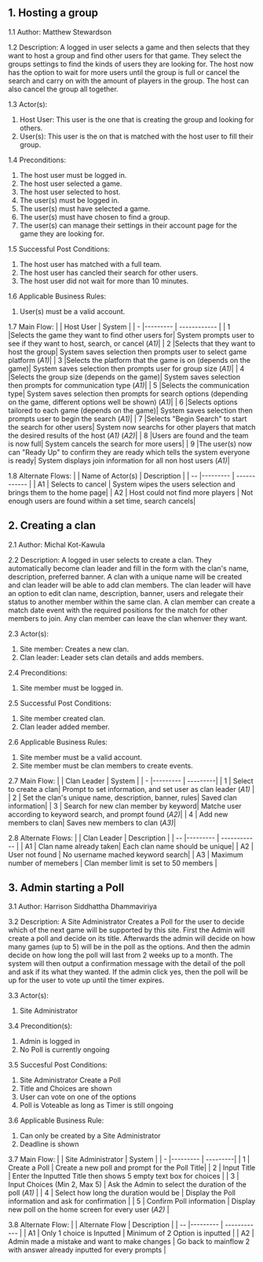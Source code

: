 ## 1. Hosting a group

  1.1 Author: Matthew Stewardson
  
  1.2 Description: A logged in user selects a game and then selects that they want to host a group and find other users for that game. They       select the groups settings to find the kinds of users they are looking for. The host now has the option to wait for more users until the     group is full or cancel the search and carry on with the amount of players in the group. The host can also cancel the group all together.
  
  1.3 Actor(s):
  
  1. Host User: This user is the one that is creating the group and looking for others.
  2. User(s): This user is the on that is matched with the host user to fill their group.
  
  1.4 Preconditions: 
  1. The host user must be logged in.
  2. The host user selected a game.
  3. The host user selected to host.
  4. The user(s) must be logged in.
  5. The user(s) must have selected a game.
  6. The user(s) must have chosen to find a group.
  7. The user(s) can manage their settings in their account page for the game they are looking for.
  
  1.5 Successful Post Conditions: 
  1. The host user has matched with a full team.
  2. The host user has cancled their search for other users.
  3. The host user did not wait for more than 10 minutes.

  1.6 Applicable Business Rules:
  1. User(s) must be a valid account.
  
  1.7 Main Flow:
  |   | Host User | System |
  | - |--------- |  ------------ | 
  | 1 |Selects the game they want to find other users for| System prompts user to see if they want to host, search, or cancel (*A1)*|
  | 2 |Selects that they want to host the group| System saves selection then prompts user to select game platform (*A1)*|
  | 3 |Selects the platform that the game is on (depends on the game)| System saves selection then prompts user for group size (*A1)*|
  | 4 |Selects the group size (depends on the game)| System saves selection then prompts for communication type (*A1)*|
  | 5 |Selects the communication type| System saves selection then prompts for search options (depending on the game, different options well be shown) (*A1)*|
  | 6 |Selects options tailored to each game (depends on the game)| System saves selection then prompts user to begin the search (*A1)*|
  | 7 |Selects "Begin Search" to start the search for other users| System now searchs for other players that match the desired results of the host (*A1)* (*A2)*|
  | 8 |Users are found and the team is now full| System cancels the search for more users|
  | 9 |The user(s) now can "Ready Up" to confirm they are ready which tells the system everyone is ready| System displays join information for all non host users (*A1)*|
  
  1.8 Alternate Flows:
  |     | Name of Actor(s) | Description |
  | --  |--------- |  ------------ | 
  | A1  | Selects to cancel | System wipes the users selection and brings them to the home page|
  | A2  | Host could not find more players | Not enough users are found within a set time, search cancels|
        


## 2. Creating a clan

  2.1 Author: Michal Kot-Kawula
  
  2.2 Description: A logged in user selects to create a clan. They automatically become clan leader and fill in the form with the clan's name, description, preferred banner. A clan with a unique name will be created and clan leader will be able to add clan members. The clan leader will have an option to edit clan name, description, banner, users and relegate their status to another member within the same clan. A clan member can create a match date event with the required positions for the match for other members to join. Any clan member can leave the clan whenver they want.
  
  2.3 Actor(s):
  
  1. Site member: Creates a new clan.
  2. Clan leader: Leader sets clan details and adds members.

  2.4 Preconditions: 
  1. Site member must be logged in.

  2.5 Successful Post Conditions: 
  1. Site member created clan.
  3. Clan leader added member.

  
  2.6 Applicable Business Rules:
  1. Site member must be a valid account.
  2. Site member must be clan members to create events.

  2.7 Main Flow:
  |   | Clan Leader |  System |
  | - |--------- |   ---------|
  | 1 | Select to create a clan| Prompt to set information, and set user as clan leader (*A1)* |
  | 2 | Set the clan's unique name, description, banner, rules|  Saved clan information|
  | 3 | Search for new clan member by keyword|  Matche user according to keyword search, and prompt found (*A2)*|
  | 4 | Add new members to clan|  Saves new members to clan (*A3)*|

  
  2.8 Alternate Flows:
  |     | Clan Leader | Description |
  | --  |--------- |  ------------ | 
  | A1  | Clan name already taken| Each clan name should be unique|
  | A2  | User not found | No username mached keyword search|
  | A3  | Maximum number of memebers | Clan member limit is set to 50 members |
  
  
  ## 3. Admin starting a Poll
  
  3.1 Author: Harrison Siddhattha Dhammaviriya
  
  3.2 Description: A Site Administrator Creates a Poll for the user to decide which of the next game will be supported by this site. First the Admin will create a poll and decide on its title. Afterwards the admin will decide on how many games (up to 5) will be in the poll as the options. And then the admin decide on how long the poll will last from 2 weeks up to a month. The system will then output a confirmation message with the detail of the poll and ask if its what they wanted. If the admin click yes, then the poll will be up for the user to vote up until the timer expires.
  
  3.3 Actor(s):
  
  1. Site Administrator

  3.4 Precondition(s):
  
  1. Admin is logged in
  2. No Poll is currently ongoing

  3.5 Succesful Post Conditions:
  
  1. Site Administrator Create a Poll
  2. Title and Choices are shown
  3. User can vote on one of the options
  4. Poll is Voteable as long as Timer is still ongoing

  3.6 Applicable Business Rule:
  
  1. Can only be created by a Site Administrator
  2. Deadline is shown

  3.7 Main Flow:
  |   | Site Administrator | System |
  | - |--------- | ---------|
  | 1 | Create a Poll | Create a new poll and prompt for the Poll Title|
  | 2 | Input Title | Enter the Inputted Title then shows 5 empty text box for choices |
  | 3 | Input Choices (Min 2, Max 5) | Ask the Admin to select the duration of the poll (*A1)* |
  | 4 | Select how long the duration would be | Display the Poll information and ask for confirmation |
  | 5 | Confirm Poll information | Display new poll on the home screen for every user (*A2)* |
  
  3.8 Alternate Flow:
  |     | Alternate Flow | Description |
  | --  |--------- |  ------------ | 
  | A1  | Only 1 choice is Inputted | Minimum of 2 Option is inputted |
  | A2  | Admin made a mistake and want to make changes | Go back to mainflow 2 with answer already inputted for every prompts |
